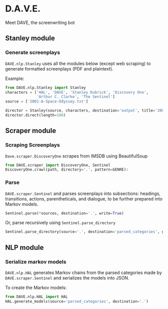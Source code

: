# D.A.V.E.
Meet DAVE, the screenwriting bot

## Stanley module
### Generate screenplays
`DAVE.nlp.Stanley` uses all the modules below (except web scraping) to generate formatted screenplays (PDF and plaintext).

Example:
```py
from DAVE.nlp.Stanley import Stanley
characters = ['HAL', 'DAVE', 'Stanley Kubrick', 'Discovery One', 
              'Arthur C. Clarke', 'The Sentinel']
source = ['2001-A-Space-Odyssey.txt']

director = Stanley(source, characters, destination='output', title='2002', author='DAVE')
director.direct(length=100)
```

## Scraper module
### Scraping Screenplays
`Dave.scraper.DiscoveryOne` scrapes from IMSDB using BeautifulSoup
```py
from DAVE.scraper import DiscoveryOne, Sentinel
DiscoveryOne.crawl(path, directory='.', pattern=GENRE):
```

### Parse
`DAVE.scraper.Sentinel`  and parses screenplays into subsections: headings, transitions, actions, parentheticals, and dialogue, to be further prepared into Markov models.
```py
Sentinel.parse(*sources, destination='.', write=True)
```

Or, parse recursively using `Sentinel.parse_directory`
```py
Sentinel.parse_directory(source='.', destination='parsed_categories', genre='All')`
```

## NLP module
### Serialize markov models
`DAVE.nlp.HAL` generates Markov chains from the parsed categories made by `DAVE.scraper.Sentinel` and serializes the models into JSON.

To create the Markov models:
```py
from DAVE.nlp.HAL import HAL
HAL.generate_models(source='parsed_categories', destination='.')
```
